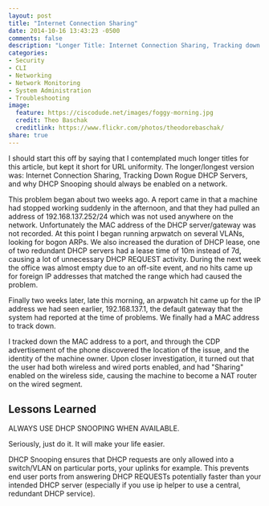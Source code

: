 ```yaml
---
layout: post
title: "Internet Connection Sharing"
date: 2014-10-16 13:43:23 -0500
comments: false
description: "Longer Title: Internet Connection Sharing, Tracking down Rogue DHCP Servers, and why DHCP Snooping should always be enabled on a network."
categories:
- Security
- CLI
- Networking
- Network Monitoring
- System Administration
- Troubleshooting
image:
  feature: https://ciscodude.net/images/foggy-morning.jpg
  credit: Theo Baschak
  creditlink: https://www.flickr.com/photos/theodorebaschak/
share: true
---
```

I should start this off by saying that I contemplated much longer titles for this article, but kept it short for URL uniformity. The longer/longest version was: Internet Connection Sharing, Tracking Down Rogue DHCP Servers, and why DHCP Snooping should always be enabled on a network.

This problem began about two weeks ago. A report came in that a machine had stopped working suddenly in the afternoon, and that they had pulled an address of 192.168.137.252/24 which was not used anywhere on the network. Unfortunately the MAC address of the DHCP server/gateway was not recorded. At this point I began running arpwatch on several VLANs, looking for bogon ARPs. We also increased the duration of DHCP lease, one of two redundant DHCP servers had a lease time of 10m instead of 7d, causing a lot of unnecessary DHCP REQUEST activity. During the next week the office was almost empty due to an off-site event, and no hits came up for foreign IP addresses that matched the range which had caused the problem. 

Finally two weeks later, late this morning, an arpwatch hit came up for the IP address we had seen earlier, 192.168.137.1, the default gateway that the system had reported at the time of problems. We finally had a MAC address to track down.

I tracked down the MAC address to a port, and through the CDP advertisement of the phone discovered the location of the issue, and the identity of the machine owner. Upon closer investigation, it turned out that the user had both wireless and wired ports enabled, and had "Sharing" enabled on the wireless side, causing the machine to become a NAT router on the wired segment.

## Lessons Learned

ALWAYS USE DHCP SNOOPING WHEN AVAILABLE.

Seriously, just do it. It will make your life easier.

DHCP Snooping ensures that DHCP requests are only allowed into a switch/VLAN on particular ports, your uplinks for example. This prevents end user ports from answering DHCP REQUESTs potentially faster than your intended DHCP server (especially if you use ip helper to use a central, redundant DHCP service).

